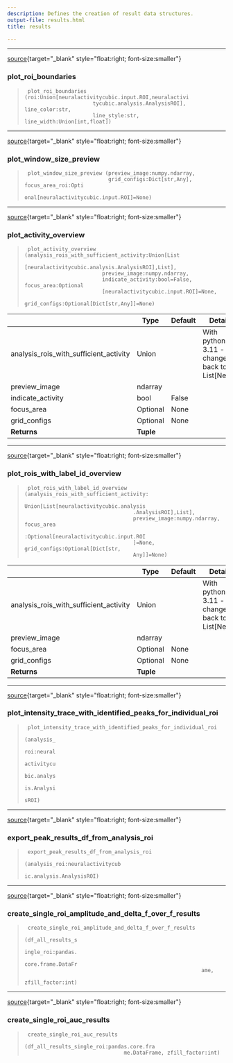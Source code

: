 ```yaml
---
description: Defines the creation of result data structures.
output-file: results.html
title: results

---
```




<!-- WARNING: THIS FILE WAS AUTOGENERATED! DO NOT EDIT! -->

---

[source](https://github.com/ddoll/NeuralActivityCubic/blob/main/neuralactivitycubic/results.py#L27){target="_blank" style="float:right; font-size:smaller"}

### plot_roi_boundaries

>      plot_roi_boundaries (roi:Union[neuralactivitycubic.input.ROI,neuralactivi
>                           tycubic.analysis.AnalysisROI], line_color:str,
>                           line_style:str, line_width:Union[int,float])


---

[source](https://github.com/ddoll/NeuralActivityCubic/blob/main/neuralactivitycubic/results.py#L76){target="_blank" style="float:right; font-size:smaller"}

### plot_window_size_preview

>      plot_window_size_preview (preview_image:numpy.ndarray,
>                                grid_configs:Dict[str,Any], focus_area_roi:Opti
>                                onal[neuralactivitycubic.input.ROI]=None)


---

[source](https://github.com/ddoll/NeuralActivityCubic/blob/main/neuralactivitycubic/results.py#L174){target="_blank" style="float:right; font-size:smaller"}

### plot_activity_overview

>      plot_activity_overview (analysis_rois_with_sufficient_activity:Union[List
>                              [neuralactivitycubic.analysis.AnalysisROI],List],
>                              preview_image:numpy.ndarray,
>                              indicate_activity:bool=False, focus_area:Optional
>                              [neuralactivitycubic.input.ROI]=None,
>                              grid_configs:Optional[Dict[str,Any]]=None)

|    | **Type** | **Default** | **Details** |
| -- | -------- | ----------- | ----------- |
| analysis_rois_with_sufficient_activity | Union |  | With python 3.11 - change back to: List[Never] |
| preview_image | ndarray |  |  |
| indicate_activity | bool | False |  |
| focus_area | Optional | None |  |
| grid_configs | Optional | None |  |
| **Returns** | **Tuple** |  |  |


---

[source](https://github.com/ddoll/NeuralActivityCubic/blob/main/neuralactivitycubic/results.py#L206){target="_blank" style="float:right; font-size:smaller"}

### plot_rois_with_label_id_overview

>      plot_rois_with_label_id_overview (analysis_rois_with_sufficient_activity:
>                                        Union[List[neuralactivitycubic.analysis
>                                        .AnalysisROI],List],
>                                        preview_image:numpy.ndarray, focus_area
>                                        :Optional[neuralactivitycubic.input.ROI
>                                        ]=None, grid_configs:Optional[Dict[str,
>                                        Any]]=None)

|    | **Type** | **Default** | **Details** |
| -- | -------- | ----------- | ----------- |
| analysis_rois_with_sufficient_activity | Union |  | With python 3.11 - change back to: List[Never] |
| preview_image | ndarray |  |  |
| focus_area | Optional | None |  |
| grid_configs | Optional | None |  |
| **Returns** | **Tuple** |  |  |


---

[source](https://github.com/ddoll/NeuralActivityCubic/blob/main/neuralactivitycubic/results.py#L231){target="_blank" style="float:right; font-size:smaller"}

### plot_intensity_trace_with_identified_peaks_for_individual_roi

>      plot_intensity_trace_with_identified_peaks_for_individual_roi
>                                                                     (analysis_
>                                                                     roi:neural
>                                                                     activitycu
>                                                                     bic.analys
>                                                                     is.Analysi
>                                                                     sROI)


---

[source](https://github.com/ddoll/NeuralActivityCubic/blob/main/neuralactivitycubic/results.py#L257){target="_blank" style="float:right; font-size:smaller"}

### export_peak_results_df_from_analysis_roi

>      export_peak_results_df_from_analysis_roi
>                                                (analysis_roi:neuralactivitycub
>                                                ic.analysis.AnalysisROI)


---

[source](https://github.com/ddoll/NeuralActivityCubic/blob/main/neuralactivitycubic/results.py#L266){target="_blank" style="float:right; font-size:smaller"}

### create_single_roi_amplitude_and_delta_f_over_f_results

>      create_single_roi_amplitude_and_delta_f_over_f_results
>                                                              (df_all_results_s
>                                                              ingle_roi:pandas.
>                                                              core.frame.DataFr
>                                                              ame,
>                                                              zfill_factor:int)


---

[source](https://github.com/ddoll/NeuralActivityCubic/blob/main/neuralactivitycubic/results.py#L278){target="_blank" style="float:right; font-size:smaller"}

### create_single_roi_auc_results

>      create_single_roi_auc_results
>                                     (df_all_results_single_roi:pandas.core.fra
>                                     me.DataFrame, zfill_factor:int)


